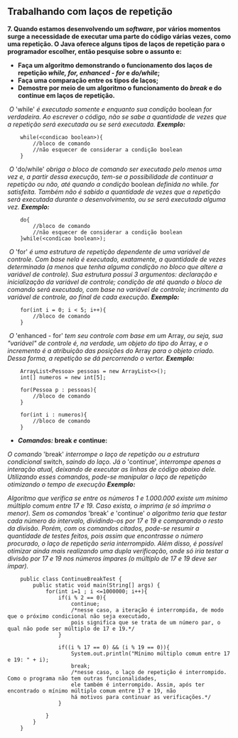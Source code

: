 ## **Trabalhando com laços de repetição**   

**7. Quando estamos desenvolvendo um *software*, por vários momentos surge a necessidade de executar uma parte do código várias vezes, como uma repetição. O Java oferece alguns tipos de laços de repetição para o programador escolher, então pesquise sobre o assunto e:**

- **Faça um algoritmo demonstrando o funcionamento dos laços de repetição *while, for, enhanced - for* e *do/while*;**
- **Faça uma comparação entre os tipos de laços;**
- **Demostre por meio de um algoritmo o funcionamento do *break* e do continue em laços de repetição.**      

&nbsp;*O* 'while' *é executado somente e enquanto sua condição* boolean *for verdadeira. Ao escrever o código, não se sabe a quantidade de vezes que a repetição será executada ou se será executada. **Exemplo:*** 
```
    while(<condicao boolean>){
        //bloco de comando
        //não esquecer de considerar a condição boolean
    }  
```     

&nbsp;*O* 'do/while' *obriga o bloco de comando ser executado pelo menos uma vez e, a partir dessa execução, tem-se a possibilidade de continuar a repetição ou não, até quando a condição* boolean *definida no* while. *for satisfeita. Também não é sabido a quantidade de vezes que a repetição será executada durante o desenvolvimento, ou se será executada alguma vez. **Exemplo:***    
```
    do{
        //bloco de comando
        //não esquecer de considerar a condição boolean
    }while(<condicao boolean>);
```

&nbsp;*O* 'for' *é uma estrutura de repetição dependente de uma variável de controle. Com base nela é executado, exatamente, a quantidade de vezes determinada (a menos que tenha alguma condição no bloco que altere a variável de controle). Sua estrutura possui 3 argumentos: declaração e inicialização da variável de controle; condição de até quando o bloco de comando será executado, com base na variável de controle; incrimento da variável de controle, ao final de cada execução. **Exemplo:***  
```
    for(int i = 0; i < 5; i++){
        //bloco de comando
    }
```

&nbsp;*O* 'enhanced - for' *tem seu controle com base em um* Array, *ou seja, sua "variável" de controle é, na verdade, um objeto do tipo do* Array, *e o incremento é a atribuição das posições do* Array *para o objeto criado. Dessa forma, a repetição se dá percorrendo o vertor. **Exemplo:***  
```
    ArrayList<Pessoa> pessoas = new ArrayList<>();
    int[] numeros = new int[5];
    
    for(Pessoa p : pessoas){
        //bloco de comando
    }

    for(int i : numeros){
        //bloco de comando
    }
```

 - ***Comandos:* break *e* continue:**  

*O comando* 'break' *interrompe o laço de repetição ou a estrutura condicional* switch, *saindo do laço. Já o* 'continue', *interrompe apenas a interação atual, deixando de executar as linhas de código abaixo dele. Utilizando esses comandos, pode-se manipular o laço de repetição otimizando o tempo de execução **Exemplo:***   

*Algoritmo que verifica se entre os números 1 e 1.000.000 existe um mínimo múltiplo comum entre 17 e 19. Caso exista, o imprima (e só imprima o menor). Sem os comandos* 'break' *e* 'continue' *o algoritmo teria que testar cada número do intervalo, dividindo-os por 17 e 19 e comparando o resto da divisão. Porém, com os comandos citados, pode-se resumir a quantidade de testes feitos, pois assim que encontrasse o número procurado, o laço de repetição seria interrompido. Além disso, é possível otimizar ainda mais realizando uma dupla verificação, onde só iria testar a divisão por 17 e 19 nos números ímpares (o múltiplo de 17 e 19 deve ser ímpar).*
```
    public class ContinueBreakTest {
        public static void main(String[] args) {        
            for(int i=1 ; i <=1000000; i++){
                if(i % 2 == 0){
                    continue; 
                    /*nesse caso, a iteração é interrompida, de modo que o próximo condicional não seja executado, 
                    pois significa que se trata de um número par, o qual não pode ser múltiplo de 17 e 19.*/
                }

                if((i % 17 == 0) && (i % 19 == 0)){
                    System.out.println("Mínimo múltiplo comum entre 17 e 19: " + i);
                    break;
                    /*nesse caso, o laço de repetição é interrompido. Como o programa não tem outras funcionalidades,
                    ele também é interrompido. Assim, após ter encontrado o mínimo múltiplo comum entre 17 e 19, não
                    há motivos para continuar as verificações.*/
                }
                
            }
        }    
    }
```
